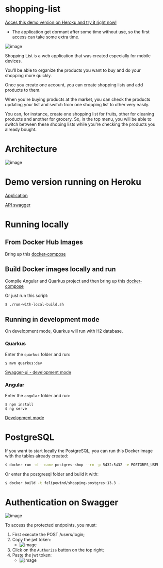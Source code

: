# shopping-list

[Acces this demo version on Heroku and try it right now!](https://best-shopping-list.herokuapp.com/#/)
- The application get dormant after some time without use, so the first access can take some extra time.

![image](./docs/shopping-list.gif)

Shopping List is a web application that was created especially for mobile devices.

You'll be able to organize the products you want to buy and do your shopping more quickly.

Once you create one account, you can create shopping lists and add products to them.

When you're buying products at the market, you can check the products updating your list and switch from one shopping list to other very easily.

You can, for instance, create one shopping list for fruits, other for cleaning products and another for grocery. So, in the top menu, you will be able to switch between these shoping lists while you're checking the products you already bought.


# Architecture

![image](./docs/images/architecture.png)


# Demo version running on Heroku

[Application](https://best-shopping-list.herokuapp.com/#/)

[API swagger](https://shopping-list-back-end.herokuapp.com/q/swagger-ui/)

# Running locally

## From Docker Hub Images

Bring up this [docker-compose](./docker-compose-docker-hub.yml)



## Build Docker images locally and run

Compile Angular and Quarkus project and then bring up this [docker-compose](./docker-compose.yml)

Or just run this script:
```bash
$ ./run-with-local-build.sh
```

## Running in development mode

On development mode, Quarkus will run with H2 database.

### Quarkus

Enter the `quarkus` folder and run:
```bash
$ mvn quarkus:dev
```

[Swagger-ui - development mode](http://localhost:8080/q/swagger-ui/)

### Angular

Enter the `angular` folder and run:
```
$ npm install
$ ng serve
```

[Development mode](http://localhost:4200/#/)


# PostgreSQL

If you want to start locally the PostgreSQL, you can run this Docker image with the tables already created:
```bash
$ docker run -d --name postgres-shop --rm -p 5432:5432 -e POSTGRES_USER=postgres -e POSTGRES_PASSWORD=postgres -e POSTGRES_DB=postgres felipewind/shopping-postgres:13.3
```

 Or enter the postgresql folder and build it with:
 ```bash
 $ docker build -t felipewind/shopping-postgres:13.3 .
 ```

# Authentication on Swagger

![image](./docs/images/swagger.png)

To access the protected endpoints, you must:
1. First execute the POST /users/login;
2. Copy the jwt token:
   - ![image](./docs/images/swagger-jwt-login.png)
3. Click on the `Authorize` button on the top right;
4. Paste the jwt token:
   - ![image](./docs/images/swagger-jwt-authorize.png)


